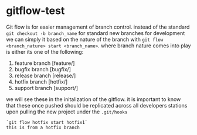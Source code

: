 # gitflow-test

Git flow is for easier management of branch control. instead of the standard 
```git checkout -b branch_name``` for standard new branches for development we can simply it based on the nature of the branch with ```git flow <branch_nature> start <branch_name>```. where branch nature comes into play is either its one of the following:

1. feature branch [feature/]
1. bugfix branch  [bugfix/]
1. release branch [release/]
1. hotfix branch  [hotfix/]
1. support branch [support/]

we will see these in the initalization of the gitflow. it is important to know that these once pushed should be replicated across all developers stations upon pulling the new project under the ```.git/hooks```

```
`git flow hotfix start hotfix1`
this is from a hotfix branch
```